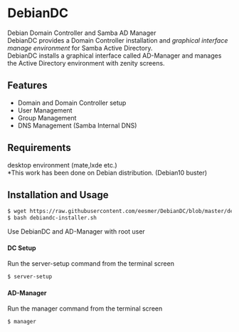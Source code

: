 # DebianDC
Debian Domain Controller and Samba AD Manager<br>
DebianDC provides a Domain Controller installation and <i>graphical interface manage environment</i> for Samba Active Directory.<br>
DebianDC installs a graphical interface called AD-Manager and manages the Active Directory environment with zenity screens.<br>

## Features
- Domain and Domain Controller setup
- User Management
- Group Management
- DNS Management (Samba Internal DNS)

## Requirements
desktop environment (mate,lxde etc.)<br>
*This work has been done on Debian distribution. (Debian10 buster)

## Installation and Usage
```sh
$ wget https://raw.githubusercontent.com/eesmer/DebianDC/blob/master/debiandc-installer.sh
$ bash debiandc-installer.sh
```
Use DebianDC and AD-Manager with root user
#### DC Setup
Run the server-setup command from the terminal screen
```sh
$ server-setup
```
#### AD-Manager
Run the manager command from the terminal screen
```sh
$ manager
```
